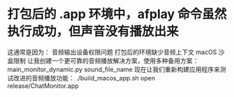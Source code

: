 # 打包后的 .app 环境中，afplay 命令虽然执行成功，但声音没有播放出来
这通常是因为：
    音频输出设备权限问题
    打包后的环境缺少音频上下文
    macOS 沙盒限制
让我创建一个更可靠的音频播放解决方案，使用多种备用方案：
main_monitor_dynamic.py
sound_file_name
现在让我们重新构建应用程序来测试改进的音频播放功能： ./build_macos_app.sh
open release/ChatMonitor.app


